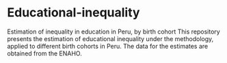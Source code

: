 # Educational-inequality
Estimation of inequality in education in Peru, by birth cohort
This repository presents the estimation of educational inequality under the methodology, applied to different birth cohorts in Peru. The data for the estimates are obtained from the ENAHO.
